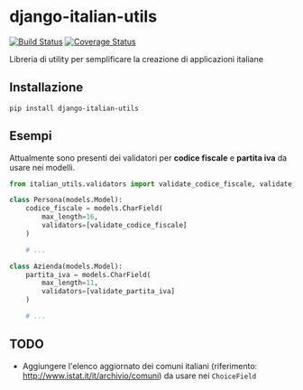 # django-italian-utils

[![Build Status](https://travis-ci.org/facciocose/django-italian-utils.svg?branch=master)](https://travis-ci.org/facciocose/django-italian-utils) [![Coverage Status](https://img.shields.io/coveralls/facciocose/django-italian-utils.svg)](https://coveralls.io/r/facciocose/django-italian-utils?branch=master)

Libreria di utility per semplificare la creazione di applicazioni italiane

## Installazione

`pip install django-italian-utils`

## Esempi

Attualmente sono presenti dei validatori per **codice fiscale** e **partita iva** da usare nei modelli.
```python
from italian_utils.validators import validate_codice_fiscale, validate_partita_iva

class Persona(models.Model):
    codice_fiscale = models.CharField(
        max_length=16,
        validators=[validate_codice_fiscale]
    )

    # ...

class Azienda(models.Model):
    partita_iva = models.CharField(
        max_length=11,
        validators=[validate_partita_iva]
    )

    # ...
```

## TODO

- Aggiungere l'elenco aggiornato dei comuni italiani (riferimento: http://www.istat.it/it/archivio/comuni) da usare nei `ChoiceField`